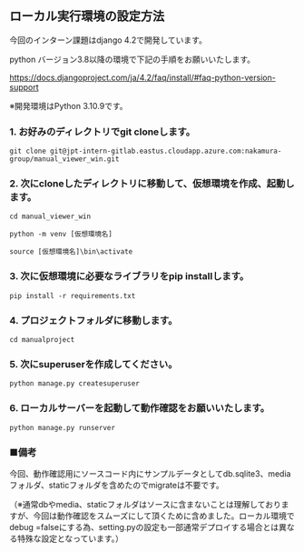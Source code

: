 ## ローカル実行環境の設定方法

今回のインターン課題はdjango 4.2で開発しています。

python バージョン3.8以降の環境で下記の手順をお願いいたします。

https://docs.djangoproject.com/ja/4.2/faq/install/#faq-python-version-support

※開発環境はPython 3.10.9です。


### 1. お好みのディレクトリでgit cloneします。

`git clone git@jpt-intern-gitlab.eastus.cloudapp.azure.com:nakamura-group/manual_viewer_win.git`



### 2. 次にcloneしたディレクトリに移動して、仮想環境を作成、起動します。

`cd manual_viewer_win`

`python -m venv [仮想環境名]`

`source [仮想環境名]\bin\activate`



### 3. 次に仮想環境に必要なライブラリをpip installします。

`pip install -r requirements.txt`



### 4. プロジェクトフォルダに移動します。

`cd manualproject`



### 5. 次にsuperuserを作成してください。

`python manage.py createsuperuser`



### 6. ローカルサーバーを起動して動作確認をお願いいたします。

`python manage.py runserver`



### ■備考

今回、動作確認用にソースコード内にサンプルデータとしてdb.sqlite3、mediaフォルダ、staticフォルダを含めたのでmigrateは不要です。

（※通常dbやmedia、staticフォルダはソースに含まないことは理解しておりますが、今回は動作確認をスムーズにして頂くために含めました。ローカル環境でdebug =falseにする為、setting.pyの設定も一部通常デプロイする場合とは異なる特殊な設定となっています。）
